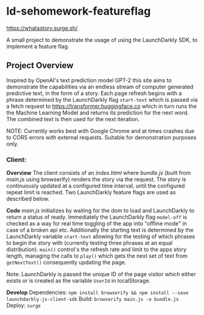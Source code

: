 # ld-sehomework-featureflag
https://whatastory.surge.sh/

A small project to demonstrate the usage of using the LaunchDarkly SDK, to implement a feature flag.

## Project Overview

Inspired by OpenAI's text prediction model GPT-2 this site aims to demonstrate the capabilities via an endless stream of computer generated predictive text, in the form of a story. Each page refresh begins with a phrase determined by the LaunchDarkly flag `start-text` which is passed via a fetch request to https://transformer.huggingface.co which in turn runs the the Machine Learning Model and returns its prediction for the next word. The combined text is then used for the next iteration.

NOTE: Currently works best with Google Chrome and at times crashes due to CORS errors with external requests. Suitable for demonstration purposes only.

### Client:

**Overview**
The client consists of an _index.html_ where _bundle.js_ (built from _main.js_ using browserify) renders the story via the request. The story is continuously updated at a configured time interval, until the configured repeat limit is reached. Two LaunchDarkly feature flags are used as described below.

**Code**
_main.js_ initializes by waiting for the dom to load and LaunchDarkly to return a status of ready. Immediately the LaunchDarkly flag `model-off` is checked as a way for real time toggling of the app into "offline mode" in case of a broken api etc. Additionally the starting text is determined by the LaunchDarkly variable `start-text` allowing for the testing of which phrases to begin the story with (currently testing three phrases at an equal distribution). `main()` control's the refresh rate and limit to the apps story length, managing the calls to `play()` which gets the next set of text from `getNextText()` consequently updating the page.

Note: LaunchDarkly is passed the unique ID of the page visitor which either exists or is created as the variable `UserId` in localStorage.

**Develop**
Dependencies: `npm install browserify && npm install --save launchdarkly-js-client-sdk` 
Build: `browserify main.js -o bundle.js`
Deploy: `surge`

